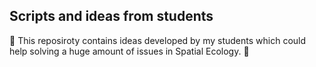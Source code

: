## Scripts and ideas from students

👾 This reposiroty contains ideas developed by my students which could help solving a huge amount of issues in Spatial Ecology. 👾

